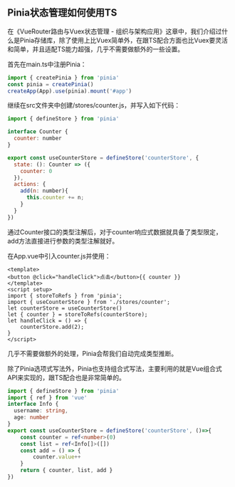 ## Pinia状态管理如何使用TS

在《VueRouter路由与Vuex状态管理 - 组织与架构应用》这章中，我们介绍过什么是Pinia存储库，除了使用上比Vuex简单外，在跟TS配合方面也比Vuex要灵活和简单，并且适配TS能力超强，几乎不需要做额外的一些设置。

首先在main.ts中注册Pinia：

```javascript
import { createPinia } from 'pinia'
const pinia = createPinia()
createApp(App).use(pinia).mount('#app')
```

继续在src文件夹中创建/stores/counter.js，并写入如下代码：

```javascript
import { defineStore } from 'pinia'

interface Counter {
  counter: number
}

export const useCounterStore = defineStore('counterStore', {
  state: (): Counter => ({
    counter: 0
  }),
  actions: {
    add(n: number){
      this.counter += n;
    }
  }
})
```

通过Counter接口的类型注解后，对于counter响应式数据就具备了类型限定，add方法直接进行参数的类型注解就好。

在App.vue中引入counter.js并使用：

```vue
<template>
<button @click="handleClick">点击</button>{{ counter }}
</template>
<script setup>
import { storeToRefs } from 'pinia';
import { useCounterStore } from './stores/counter';
let counterStore = useCounterStore()
let { counter } = storeToRefs(counterStore);
let handleClick = () => {
    counterStore.add(2);
}
</script>
```

几乎不需要做额外的处理，Pinia会帮我们自动完成类型推断。

除了Pinia选项式写法外，Pinia也支持组合式写法，主要利用的就是Vue组合式API来实现的，跟TS配合也是非常简单的。

```typescript
import { defineStore } from 'pinia'
import { ref } from 'vue'
interface Info {
  username: string,
  age: number
}
export const useCounterStore = defineStore('counterStore', ()=>{
    const counter = ref<number>(0)
    const list = ref<Info[]>([])
    const add = () => {
        counter.value++
    }
    return { counter, list, add }
})
```

